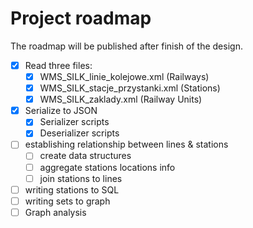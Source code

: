 # Project roadmap
The roadmap will be published after finish of the design.
+ [x] Read three files:
  + [x] WMS_SILK_linie_kolejowe.xml (Railways)
  + [x] WMS_SILK_stacje_przystanki.xml (Stations)
  + [x] WMS_SILK_zaklady.xml (Railway Units)
+ [x] Serialize to JSON
  + [x] Serializer scripts
  + [x] Deserializer scripts
+ [ ] establishing relationship between lines & stations
  + [ ] create data structures
  + [ ] aggregate stations locations info
  + [ ] join stations to lines
+ [ ] writing stations to SQL
+ [ ] writing sets to graph
+ [ ] Graph analysis